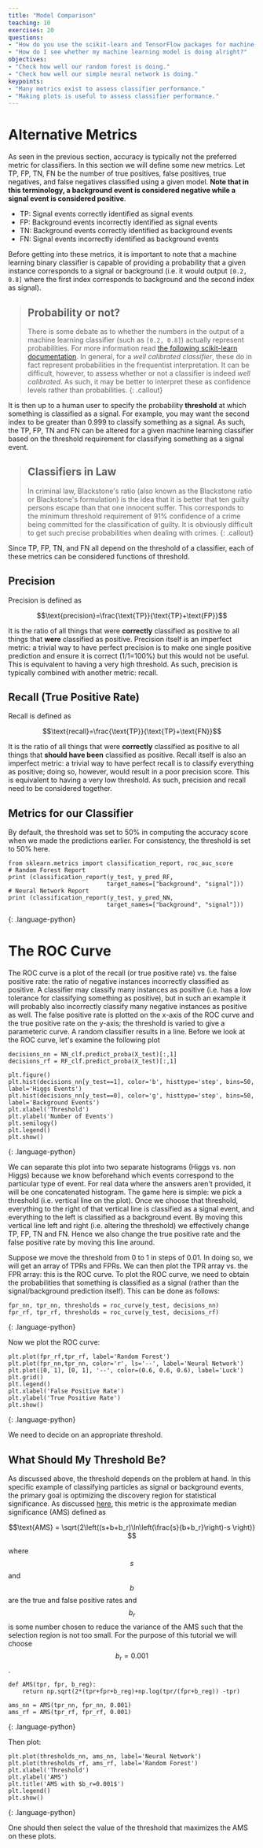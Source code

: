 ```yaml
---
title: "Model Comparison"
teaching: 10
exercises: 20
questions:
- "How do you use the scikit-learn and TensorFlow packages for machine learning?"
- "How do I see whether my machine learning model is doing alright?"
objectives:
- "Check how well our random forest is doing."
- "Check how well our simple neural network is doing."
keypoints:
- "Many metrics exist to assess classifier performance."
- "Making plots is useful to assess classifier performance."
---
```


# Alternative Metrics

As seen in the previous section, accuracy is typically not the preferred metric for classifiers. In this section we will define some new metrics. Let TP, FP, TN, FN be the number of true positives, false positives, true negatives, and false negatives classified using a given model. **Note that in this terminology, a background event is considered negative while a signal event is considered positive**.

* TP: Signal events correctly identified as signal events
* FP: Background events incorrectly identified as signal events
* TN: Background events correctly identified as background events
* FN: Signal events incorrectly identified as background events

Before getting into these metrics, it is important to note that a machine learning binary classifier is capable of providing a probability that a given instance corresponds to a signal or background (i.e. it would output `[0.2, 0.8]` where the first index corresponds to background and the second index as signal).

> ## Probability or not?
> There is some debate as to whether the numbers in the output of a machine learning classifier (such as `[0.2, 0.8]`) actually represent probabilities. For more information read [the following scikit-learn documentation](https://scikit-learn.org/stable/modules/calibration.html). In general, for a *well calibrated classifier*, these do in fact represent probabilities in the frequentist interpretation. It can be difficult, however, to assess whether or not a classifier is indeed *well calibrated*. As such, it may be better to interpret these as confidence levels rather than probabilities.
{: .callout}

It is then up to a human user to specify the probability **threshold** at which something is classified as a signal. For example, you may want the second index to be greater than 0.999 to classify something as a signal. As such, the TP, FP, TN and FN can be altered for a given machine learning classifier based on the threshold requirement for classifying something as a signal event.


> ## Classifiers in Law
> In criminal law, Blackstone's ratio (also known as the Blackstone ratio or Blackstone's formulation) is the idea that it is better that ten guilty persons escape than that one innocent suffer. This corresponds to the minimum threshold requirement of 91% confidence of a crime being committed for the classification of guilty. It is obviously difficult to get such precise probabilities when dealing with crimes. 
{: .callout}

Since TP, FP, TN, and FN all depend on the threshold of a classifier, each of these metrics can be considered functions of threshold.

## Precision

Precision is defined as

$$\text{precision}=\frac{\text{TP}}{\text{TP}+\text{FP}}$$

It is the ratio of all things that were **correctly** classified as positive to all things that **were** classified as positive. Precision itself is an imperfect metric: a trivial way to have perfect precision is to make one single positive prediction and ensure it is correct (1/1=100%) but this would not be useful. This is equivalent to having a very high threshold. As such, precision is typically combined with another metric: recall.

## Recall (True Positive Rate)

Recall is defined as 

$$\text{recall}=\frac{\text{TP}}{\text{TP}+\text{FN}}$$

It is the ratio of all things that were **correctly** classified as positive to all things that **should have been** classified as positive. Recall itself is also an imperfect metric: a trivial way to have perfect recall is to classify everything as positive; doing so, however, would result in a poor precision score. This is equivalent to having a very low threshold. As such, precision and recall need to be considered together.


## Metrics for our Classifier

By default, the threshold was set to 50% in computing the accuracy score when we made the predictions earlier. For consistency, the threshold is set to 50% here.

~~~
from sklearn.metrics import classification_report, roc_auc_score
# Random Forest Report
print (classification_report(y_test, y_pred_RF,
                            target_names=["background", "signal"]))
# Neural Network Report
print (classification_report(y_test, y_pred_NN,
                            target_names=["background", "signal"]))                      
~~~
{: .language-python}


# The ROC Curve
The ROC curve is a plot of the recall (or true positive rate) vs. the false positive rate: the ratio of negative instances incorrectly classified as positive. A classifier may classify many instances as positive (i.e. has a low tolerance for classifying something as positive), but in such an example it will probably also incorrectly classify many negative instances as positive as well. The false positive rate is plotted on the x-axis of the ROC curve and the true positive rate on the y-axis; the threshold is varied to give a parameteric curve. A random classifier results in a line. Before we look at the ROC curve, let's examine the following plot

~~~
decisions_nn = NN_clf.predict_proba(X_test)[:,1]
decisions_rf = RF_clf.predict_proba(X_test)[:,1]

plt.figure()
plt.hist(decisions_nn[y_test==1], color='b', histtype='step', bins=50, label='Higgs Events')
plt.hist(decisions_nn[y_test==0], color='g', histtype='step', bins=50, label='Background Events')
plt.xlabel('Threshold')
plt.ylabel('Number of Events')
plt.semilogy()
plt.legend()
plt.show()
~~~
{: .language-python}

We can separate this plot into two separate histograms (Higgs vs. non Higgs) because we know beforehand which events correspond to the particular type of event. For real data where the answers aren't provided, it will be one concatenated histogram. The game here is simple: we pick a threshold (i.e. vertical line on the plot). Once we choose that threshold, everything to the right of that vertical line is classified as a signal event, and everything to the left is classified as a background event. By moving this vertical line left and right (i.e. altering the threshold) we effectively change TP, FP, TN and FN. Hence we also change the true positive rate and the false positive rate by moving this line around.

Suppose we move the threshold from 0 to 1 in steps of 0.01. In doing so, we will get an array of TPRs and FPRs. We can then plot the TPR array vs. the FPR array: this is the ROC curve. To plot the ROC curve, we need to obtain the probabilities that something is classified as a signal (rather than the signal/background prediction itself). This can be done as follows:

~~~
fpr_nn, tpr_nn, thresholds = roc_curve(y_test, decisions_nn)
fpr_rf, tpr_rf, thresholds = roc_curve(y_test, decisions_rf)
~~~
{: .language-python}

Now we plot the ROC curve:

~~~
plt.plot(fpr_rf,tpr_rf, label='Random Forest')
plt.plot(fpr_nn,tpr_nn, color='r', ls='--', label='Neural Network')
plt.plot([0, 1], [0, 1], '--', color=(0.6, 0.6, 0.6), label='Luck')
plt.grid()
plt.legend()
plt.xlabel('False Positive Rate')
plt.ylabel('True Positive Rate')
plt.show()
~~~
{: .language-python}



We need to decide on an appropriate threshold.

## What Should My Threshold Be?

As discussed above, the threshold depends on the problem at hand. In this specific example of classifying particles as signal or background events, the primary goal is optimizing the discovery region for statistical significance. As discussed [here](https://higgsml.lal.in2p3.fr/files/2014/04/documentation_v1.8.pdf), this metric is the approximate median significance (AMS) defined as 

$$\text{AMS} = \sqrt{2\left((s+b+b_r)\ln\left(\frac{s}{b+b_r}\right)-s \right)} $$

where $$s$$ and $$b$$ are the true and false positive rates and $$b_r$$ is some number chosen to reduce the variance of the AMS such that the selection region is not too small. For the purpose of this tutorial we will choose $$b_r=0.001$$. 

~~~
def AMS(tpr, fpr, b_reg):
    return np.sqrt(2*(tpr+fpr+b_reg)+np.log(tpr/(fpr+b_reg)) -tpr)
    
ams_nn = AMS(tpr_nn, fpr_nn, 0.001)
ams_rf = AMS(tpr_rf, fpr_rf, 0.001)
~~~
{: .language-python}

Then plot:

~~~
plt.plot(thresholds_nn, ams_nn, label='Neural Network')
plt.plot(thresholds_rf, ams_rf, label='Random Forest')
plt.xlabel('Threshold')
plt.ylabel('AMS')
plt.title('AMS with $b_r=0.001$')
plt.legend()
plt.show()
~~~
{: .language-python}

One should then select the value of the threshold that maximizes the AMS on these plots.
